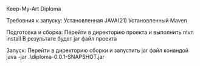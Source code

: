Keep-My-Art Diploma

Требовния к запуску:
Установленная JAVA(21)
Установленный Maven

Подготовка и сборка:
Перейти в директорию проекта и выполнить mvn install
В результате будет jar файл проекта

Запуск:
Перейти в директорию сборки и запустить jar файл конандой java -jar .\diploma-0.0.1-SNAPSHOT.jar
